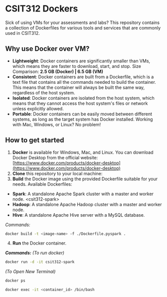 # CSIT312 Dockers

Sick of using VMs for your assessments and labs? This repository contains a collection of Dockerfiles for various tools and services that are commonly used in CSIT312.

## Why use Docker over VM?

- **Lightweight**: Docker containers are significantly smaller than VMs, which means they are faster to download, start, and stop.
  Size Comparison: **2.5 GB (Docker) | 6.5 GB (VM)**
- **Consistent**: Docker containers are built from a Dockerfile, which is a text file that contains all the commands needed to build the container. This means that the container will always be built the same way, regardless of the host system.
- **Isolated**: Docker containers are isolated from the host system, which means that they cannot access the host system's files or network unless explicitly allowed.
- **Portable**: Docker containers can be easily moved between different systems, as long as the target system has Docker installed. Working with Mac, Windows, or Linux? No problem!

## How to get started

1. **Docker** is available for Windows, Mac, and Linux. You can download Docker Desktop from the official website: [https://www.docker.com/products/docker-desktop](https://www.docker.com/products/docker-desktop)
2. **Clone** this repository to your local machine:
3. **Build** the Docker image using the provided Dockerfile suitable for your needs.
   Available Dockerfiles:

- **Spark**: A standalone Apache Spark cluster with a master and worker node. \<csit312-spark>
- **Hadoop**: A standalone Apache Hadoop cluster with a master and worker node.
- **Hive**: A standalone Apache Hive server with a MySQL database.

_Commands:_

```bash
docker build -t <image-name> -f ./Dockerfile.pyspark .
```

4. **Run** the Docker container.

**_Commands:_**
_(To run docker)_

```bash
docker run -d -it csit312-spark
```

_(To Open New Terminal)_

```bash
docker ps
```

```bash
docker exec -it <container_id> /bin/bash
```
